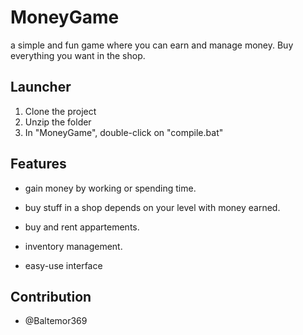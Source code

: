 # MoneyGame

a simple and fun game where you can earn and manage money. Buy everything you want in the shop.

## Launcher
    
1. Clone the project
2. Unzip the folder
3. In "MoneyGame", double-click on "compile.bat"

## Features

- gain money by working or spending time.

- buy stuff in a shop depends on your level with money earned.

- buy and rent appartements.

- inventory management.

- easy-use interface

## Contribution

- @Baltemor369